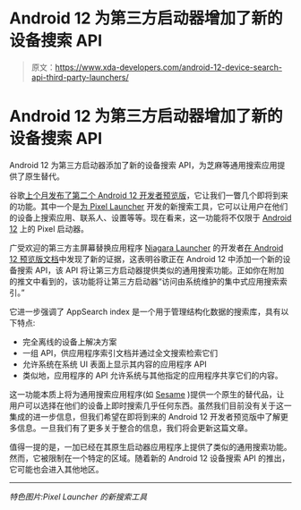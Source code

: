 # Android 12 为第三方启动器增加了新的设备搜索 API

> 原文：<https://www.xda-developers.com/android-12-device-search-api-third-party-launchers/>

# Android 12 为第三方启动器增加了新的设备搜索 API

Android 12 为第三方启动器添加了新的设备搜索 API，为芝麻等通用搜索应用提供了原生替代。

谷歌[上个月发布了第二个 Android 12 开发者预览版](https://www.xda-developers.com/android-12-developer-preview-2/)，它让我们一瞥几个即将到来的功能。其中一个是[为 Pixel Launcher](https://www.xda-developers.com/android-12-dp2-hidden-features/#android12dp2searchwidget) 开发的新搜索工具，它可以让用户在他们的设备上搜索应用、联系人、设置等等。现在看来，这一功能将不仅限于 [Android 12](https://www.xda-developers.com/android-12/) 上的 Pixel 启动器。

广受欢迎的第三方主屏幕替换应用程序 [Niagara Launcher](https://www.xda-developers.com/niagara-launcher-out-of-beta/) 的开发者[在 Android 12 预览版文档](https://developer.android.com/reference/android/app/appsearch/AppSearchManager)中发现了新的证据，这表明谷歌正在 Android 12 中添加一个新的设备搜索 API，该 API 将让第三方启动器提供类似的通用搜索功能。正如你在附加的推文中看到的，该功能将让第三方启动器“访问由系统维护的集中式应用搜索索引。”

它进一步强调了 AppSearch index 是一个用于管理结构化数据的搜索库，具有以下特点:

*   完全离线的设备上解决方案
*   一组 API，供应用程序索引文档并通过全文搜索检索它们
*   允许系统在系统 UI 表面上显示其内容的应用程序 API
*   类似地，应用程序的 API 允许系统与其他指定的应用程序共享它们的内容。

这一功能本质上将为通用搜索应用程序(如 [Sesame](https://play.google.com/store/apps/details?id=ninja.sesame.app.edge) )提供一个原生的替代品，让用户可以选择在他们的设备上即时搜索几乎任何东西。虽然我们目前没有关于这一集成的进一步信息，但我们希望在即将到来的 Android 12 开发者预览版中了解更多信息。一旦我们有了更多关于整合的信息，我们将会更新这篇文章。

值得一提的是，一加已经在其原生启动器应用程序上提供了类似的通用搜索功能。然而，它被限制在一个特定的区域。随着新的 Android 12 设备搜索 API 的推出，它可能也会进入其他地区。

* * *

*特色图片:Pixel Launcher 的新搜索工具*